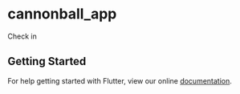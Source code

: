 # cannonball_app

Check in

## Getting Started

For help getting started with Flutter, view our online
[documentation](https://flutter.io/).
